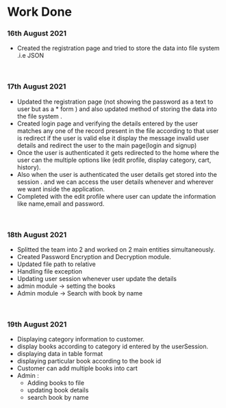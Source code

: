 # Work Done

### 16th August 2021
-   Created the registration page and tried to store the data into file system .i.e JSON

<br/>

### 17th August 2021
- Updated the registration page (not showing the password as a text to user but as a * form ) and also updated method of storing the data into the file system .
- Created login page and verifying the details entered by the user matches any one of the record present in the file according to that user is redirect if the user is valid else it display the message invalid user details and redirect the user to the main page(login and signup)
- Once the user is authenticated it gets redirected to the home where the user can the multiple options like (edit profile, display category, cart, history).
- Also when the user is authenticated the user details get stored into the session . and we can access the user details whenever and wherever we want inside the application.
- Completed with the edit profile where user can update the information like name,email and password.

<br/>

### 18th August 2021 
- Splitted the team into 2 and worked on 2 main entities simultaneously.
- Created Password Encryption and Decryption module.
- Updated file path to relative
- Handling file exception
- Updating user session whenever user update the details
- admin module -> setting the books
- Admin module -> Search with book by name

<br/>

### 19th August 2021
- Displaying category information to customer.
- display books according to category id entered by the userSession.
- displaying data in table format
- displaying particular book according to the book id
- Customer can add multiple books into cart
- Admin :
  - Adding books to file
  - updating book details
  - search book by name